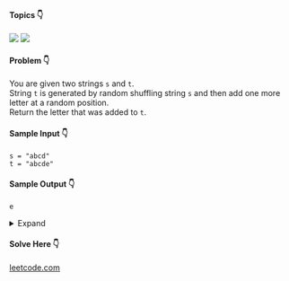 #### Topics :point_down:
![](https://img.shields.io/badge/-string-wheat) ![](https://img.shields.io/badge/-hashmap-wheat)

#### Problem :point_down:
You are given two strings `s` and `t`.  
String `t` is generated by random shuffling string `s` and then add one more letter at a random position.  
Return the letter that was added to `t`.
#### Sample Input :point_down:
```
s = "abcd"
t = "abcde"
```
#### Sample Output :point_down:
```
e
```

<details>
<summary>Expand</summary>

#### Python :point_down:
```py
def solve(s, t):
    m = [0] * 26

    for i in s:
        m[ord(i) - 97] -= 1

    for i in t:
        m[ord(i) - 97] += 1

    for i in range(26):
        if (m[i] == 1):
            return chr(97 + i)
```
</details>

#### Solve Here :point_down:
[leetcode.com](https://leetcode.com/problems/find-the-difference/)

